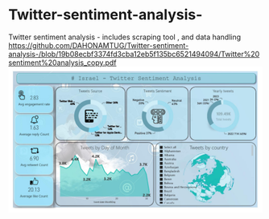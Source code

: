 # Twitter-sentiment-analysis-
Twitter sentiment  analysis  - includes scraping tool , and data handling
https://github.com/DAHONAMTUG/Twitter-sentiment-analysis-/blob/19b08ecbf3374fd3cba12eb5f135bc6521494094/Twitter%20sentiment%20analysis_copy.pdf
![Twitter Sentiment analysis](https://github.com/DAHONAMTUG/Twitter-sentiment-analysis-/blob/main/Twitter%20sentiment%20analysis_Project_pdf-page-001.jpg)



